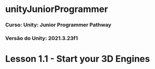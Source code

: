 # unityJuniorProgrammer

### Curso: Unity: Junior Programmer Pathway

### Versão do Unity: 2021.3.23f1

# Lesson 1.1 - Start your 3D Engines



